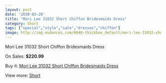 ```yaml
---
layout: post
date: '2018-03-20'
title: "Mori Lee 31032 Short Chiffon Bridesmaids Dress"
category: Short
tags: ["special","style","sale","dresses","chiffon"]
image: http://img.eudances.com/6048-thickbox_default/mori-lee-31032-short-chiffon-bridesmaids-dress.jpg
---
```

Mori Lee 31032 Short Chiffon Bridesmaids Dress

On Sales: **$220.99**
<a href="https://www.eudances.com/en/short/2154-mori-lee-31032-short-chiffon-bridesmaids-dress.html"><amp-img layout="responsive" width="600" height="600" src="//img.eudances.com/6048-thickbox_default/mori-lee-31032-short-chiffon-bridesmaids-dress.jpg" alt="Mori Lee 31032 Short Chiffon Bridesmaids Dress 0" /></a>
<a href="https://www.eudances.com/en/short/2154-mori-lee-31032-short-chiffon-bridesmaids-dress.html"><amp-img layout="responsive" width="600" height="600" src="//img.eudances.com/6052-thickbox_default/mori-lee-31032-short-chiffon-bridesmaids-dress.jpg" alt="Mori Lee 31032 Short Chiffon Bridesmaids Dress 1" /></a>
<a href="https://www.eudances.com/en/short/2154-mori-lee-31032-short-chiffon-bridesmaids-dress.html"><amp-img layout="responsive" width="600" height="600" src="//img.eudances.com/6051-thickbox_default/mori-lee-31032-short-chiffon-bridesmaids-dress.jpg" alt="Mori Lee 31032 Short Chiffon Bridesmaids Dress 2" /></a>
<a href="https://www.eudances.com/en/short/2154-mori-lee-31032-short-chiffon-bridesmaids-dress.html"><amp-img layout="responsive" width="600" height="600" src="//img.eudances.com/6050-thickbox_default/mori-lee-31032-short-chiffon-bridesmaids-dress.jpg" alt="Mori Lee 31032 Short Chiffon Bridesmaids Dress 3" /></a>
<a href="https://www.eudances.com/en/short/2154-mori-lee-31032-short-chiffon-bridesmaids-dress.html"><amp-img layout="responsive" width="600" height="600" src="//img.eudances.com/6049-thickbox_default/mori-lee-31032-short-chiffon-bridesmaids-dress.jpg" alt="Mori Lee 31032 Short Chiffon Bridesmaids Dress 4" /></a>

Buy it: [Mori Lee 31032 Short Chiffon Bridesmaids Dress](https://www.eudances.com/en/short/2154-mori-lee-31032-short-chiffon-bridesmaids-dress.html "Mori Lee 31032 Short Chiffon Bridesmaids Dress")

View more: [Short](https://www.eudances.com/en/25-short "Short")